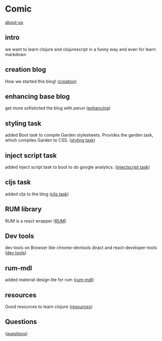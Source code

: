 # Comic

[about-us](/about.html)


## intro
we want to learn clojure and clojurescript in a funny way
and even for learn markdown

## creation blog
How we started this blog! ([creation](/creation.html))

## enhancing base blog
get more sofisticted the blog with perun ([enhancing](/enhancing.html))

## styling task
added Boot task to compile Garden stylesheets.
Provides the garden task, which compiles Garden to CSS. ([styling task](/styling.html))

## inject script task
added inject script task to boot to do google analytics. ([injectscript task](/injectscript.html))

## cljs task
added cljs to the blog ([cljs task](/cljs.html))



## RUM library
RUM is a react wrapper  ([RUM](/rum.html))

## Dev tools
dev tools on Browser like chrome-devtools diract and react-developer-tools  ([dev tools](/devtools.html))


## rum-mdl
added material design lite for rum  ([rum-mdl](/rummdl.html))


## resources
Good resources to learn clojure ([resources](/resources.html))

## Questions
([questions](/questions.html))
